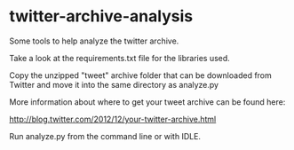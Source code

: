 twitter-archive-analysis
========================

Some tools to help analyze the twitter archive.

Take a look at the requirements.txt file for the libraries used.

Copy the unzipped "tweet" archive folder that can be downloaded from Twitter and move it into the same directory as analyze.py

More information about where to get your tweet archive can be found here:

http://blog.twitter.com/2012/12/your-twitter-archive.html

Run analyze.py from the command line or with IDLE.
